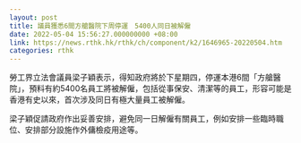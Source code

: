```yaml
---
layout: post
title: 議員獲悉6間方艙醫院下周停運　5400人同日被解僱
date: 2022-05-04 15:56:27.000000000 +08:00
link: https://news.rthk.hk/rthk/ch/component/k2/1646965-20220504.htm
categories: rthk
---
```


勞工界立法會議員梁子穎表示，得知政府將於下星期四，停運本港6間「方艙醫院」，預料有約5400名員工將被解僱，包括從事保安、清潔等的員工，形容可能是香港有史以來，首次涉及同日有極大量員工被解僱。

梁子穎促請政府作出妥善安排，避免同一日解僱有關員工，例如安排一些臨時職位、安排部分設施作外傭檢疫用途等。

